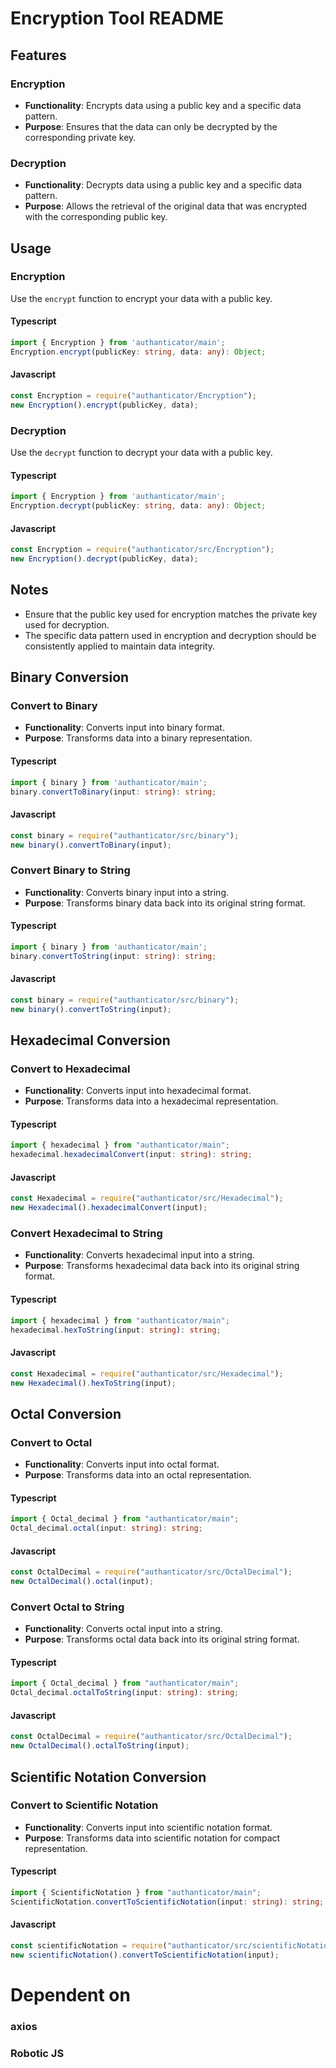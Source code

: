 # Encryption Tool README

## Features

### Encryption

- **Functionality**: Encrypts data using a public key and a specific data pattern.
- **Purpose**: Ensures that the data can only be decrypted by the corresponding private key.

### Decryption

- **Functionality**: Decrypts data using a public key and a specific data pattern.
- **Purpose**: Allows the retrieval of the original data that was encrypted with the corresponding public key.

## Usage

### Encryption

Use the `encrypt` function to encrypt your data with a public key.

#### Typescript

```typescript
import { Encryption } from 'authanticator/main';
Encryption.encrypt(publicKey: string, data: any): Object;
```

#### Javascript

```javascript
const Encryption = require("authanticator/Encryption");
new Encryption().encrypt(publicKey, data);
```

### Decryption

Use the `decrypt` function to decrypt your data with a public key.

#### Typescript

```typescript
import { Encryption } from 'authanticator/main';
Encryption.decrypt(publicKey: string, data: any): Object;
```

#### Javascript

```javascript
const Encryption = require("authanticator/src/Encryption");
new Encryption().decrypt(publicKey, data);
```

## Notes

- Ensure that the public key used for encryption matches the private key used for decryption.
- The specific data pattern used in encryption and decryption should be consistently applied to maintain data integrity.

## Binary Conversion

### Convert to Binary

- **Functionality**: Converts input into binary format.
- **Purpose**: Transforms data into a binary representation.

#### Typescript

```typescript
import { binary } from 'authanticator/main';
binary.convertToBinary(input: string): string;
```

#### Javascript

```javascript
const binary = require("authanticator/src/binary");
new binary().convertToBinary(input);
```

### Convert Binary to String

- **Functionality**: Converts binary input into a string.
- **Purpose**: Transforms binary data back into its original string format.

#### Typescript

```typescript
import { binary } from 'authanticator/main';
binary.convertToString(input: string): string;
```

#### Javascript

```javascript
const binary = require("authanticator/src/binary");
new binary().convertToString(input);
```

## Hexadecimal Conversion

### Convert to Hexadecimal

- **Functionality**: Converts input into hexadecimal format.
- **Purpose**: Transforms data into a hexadecimal representation.

#### Typescript

```typescript
import { hexadecimal } from "authanticator/main";
hexadecimal.hexadecimalConvert(input: string): string;
```

#### Javascript

```javascript
const Hexadecimal = require("authanticator/src/Hexadecimal");
new Hexadecimal().hexadecimalConvert(input);
```

### Convert Hexadecimal to String

- **Functionality**: Converts hexadecimal input into a string.
- **Purpose**: Transforms hexadecimal data back into its original string format.

#### Typescript

```typescript
import { hexadecimal } from "authanticator/main";
hexadecimal.hexToString(input: string): string;
```

#### Javascript

```javascript
const Hexadecimal = require("authanticator/src/Hexadecimal");
new Hexadecimal().hexToString(input);
```

## Octal Conversion

### Convert to Octal

- **Functionality**: Converts input into octal format.
- **Purpose**: Transforms data into an octal representation.

#### Typescript

```typescript
import { Octal_decimal } from "authanticator/main";
Octal_decimal.octal(input: string): string;
```

#### Javascript

```javascript
const OctalDecimal = require("authanticator/src/OctalDecimal");
new OctalDecimal().octal(input);
```

### Convert Octal to String

- **Functionality**: Converts octal input into a string.
- **Purpose**: Transforms octal data back into its original string format.

#### Typescript

```typescript
import { Octal_decimal } from "authanticator/main";
Octal_decimal.octalToString(input: string): string;
```

#### Javascript

```javascript
const OctalDecimal = require("authanticator/src/OctalDecimal");
new OctalDecimal().octalToString(input);
```

## Scientific Notation Conversion

### Convert to Scientific Notation

- **Functionality**: Converts input into scientific notation format.
- **Purpose**: Transforms data into scientific notation for compact representation.

#### Typescript

```typescript
import { ScientificNotation } from "authanticator/main";
ScientificNotation.convertToScientificNotation(input: string): string;
```

#### Javascript

```javascript
const scientificNotation = require("authanticator/src/scientificNotation");
new scientificNotation().convertToScientificNotation(input);
```
# Dependent on
### axios
### Robotic JS